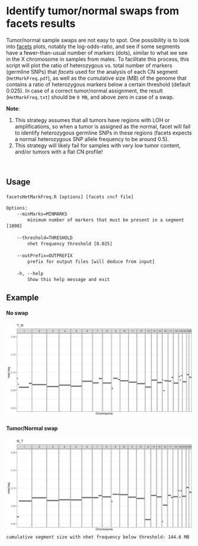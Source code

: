 # Identify tumor/normal swaps from facets results

Tumor/normal sample swaps are not easy to spot. One possibility is to look into [facets](https://github.com/mskcc/facets) plots, notably the log-odds-ratio, and see if some segments have a fewer-than-usual number of markers (dots), similar to what we see in the X chromosome in samples from males. To facilitate this process, this script will plot the ratio of heterozygous vs. total number of markers (germline SNPs) that *facets* used for the analysis of each CN segment (`HetMarkFreq.pdf`), as well as the cumulative size (MB) of the genome that contains a ratio of heterozygous markers below a certain threshold (default 0.025). In case of a correct tumor/normal assignment, the result (`HetMarkFreq.txt`) should be `0 MB`, and above zero in case of a swap.

**Note**:
1. This strategy assumes that all tumors have regions with LOH or amplifications, so when a tumor is assigned as the normal, facet will fail to identify heterozygous germline SNPs in these regions (facets expects a normal heterozygous SNP allele frequency to be around 0.5).
2. This strategy will likely fail for samples with very low tumor content, and/or tumors with a flat CN profile!

<br>

## Usage
`facetsHetMarkFreq.R [options] [facets cncf file]`

```
Options:
	--minMarks=MINMARKS
		minimum number of markers that must be present in a segment [1000]

	--threshold=THRESHOLD
		nhet frequency threshold [0.025]

	--outPrefix=OUTPREFIX
		prefix for output files [will deduce from input]

	-h, --help
		Show this help message and exit
```

## Example

#### No swap

![plot](./example/T_N.HetMarkFreq.png)

#### Tumor/Normal swap

![plot](./example/N_T.HetMarkFreq.png)
`cumulative segment size with nhet frequency below threshold: 144.6 MB`
